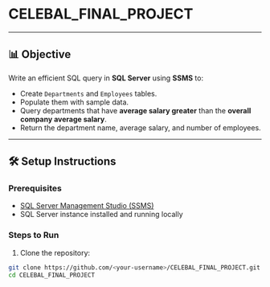 # CELEBAL_FINAL_PROJECT


---

## 📊 Objective

Write an efficient SQL query in **SQL Server** using **SSMS** to:

- Create `Departments` and `Employees` tables.
- Populate them with sample data.
- Query departments that have **average salary greater** than the **overall company average salary**.
- Return the department name, average salary, and number of employees.

---

## 🛠️ Setup Instructions

### Prerequisites

- [SQL Server Management Studio (SSMS)](https://learn.microsoft.com/en-us/sql/ssms/download-sql-server-management-studio-ssms)
- SQL Server instance installed and running locally

### Steps to Run

1. Clone the repository:

```bash
git clone https://github.com/<your-username>/CELEBAL_FINAL_PROJECT.git
cd CELEBAL_FINAL_PROJECT
